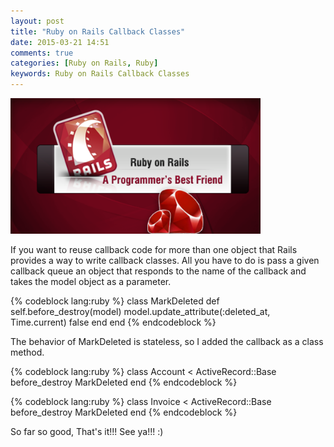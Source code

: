 ```yaml
---
layout: post
title: "Ruby on Rails Callback Classes"
date: 2015-03-21 14:51
comments: true
categories: [Ruby on Rails, Ruby]
keywords: Ruby on Rails Callback Classes
---
```


<p>
  <img src="/images/ruby_on_rails.png" width="400" alt="Ruby on Rails Callback Classes" />
</p>

<p>
  If you want to reuse callback code for more than one object that Rails provides a way to write callback classes. All you have to do is pass a given callback queue an object that responds to the name of the callback and takes the model object as a parameter.
</p>

{% codeblock lang:ruby %}
class MarkDeleted
  def self.before_destroy(model)
    model.update_attribute(:deleted_at, Time.current)
    false
  end
end
{% endcodeblock %}

<p>
  The behavior of MarkDeleted is stateless, so I added the callback as a class method.
</p>

{% codeblock lang:ruby %}
class Account < ActiveRecord::Base
  before_destroy MarkDeleted
end
{% endcodeblock %}

{% codeblock lang:ruby %}
class Invoice < ActiveRecord::Base
  before_destroy MarkDeleted
end
{% endcodeblock %}

<p>
  So far so good, That's it!!! See ya!!! :)
</p>